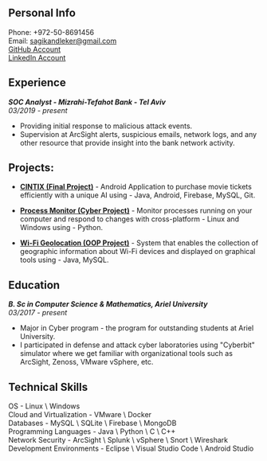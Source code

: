 ## Personal Info
Phone: +972-50-8691456<br>
Email: sagikandleker@gmail.com<br>
[GitHub Account](https://github.com/sagikandleker)   
[LinkedIn Account](https://www.linkedin.com/in/sagikandleker)

## Experience
_**SOC Analyst - Mizrahi-Tefahot Bank - Tel Aviv**_  <br>
_03/2019 - present_ <br>
- Providing initial response to malicious attack events.<br>
- Supervision at ArcSight alerts, suspicious emails, network logs, and any other resource that
provide insight into the bank network activity.<br>

## Projects:
- [**CINTIX (Final Project)**](https://github.com/iby1812/Final-Project) - Android Application to purchase movie tickets efficiently with a
unique AI using - Java, Android, Firebase, MySQL, Git.

- [**Process Monitor (Cyber Project)**](https://github.com/sagikandleker/Process-Monitoring) - Monitor processes running on your computer and respond
to changes with cross-platform - Linux and Windows using - Python.

- [**Wi-Fi Geolocation (OOP Project)**](https://github.com/sagikandleker/WiFi-Geolocation) - System that enables the collection of geographic
information about Wi-Fi devices and displayed on graphical tools using - Java, MySQL.

## Education
_**B. Sc in Computer Science & Mathematics, Ariel University**_  <br>
_03/2017 - present_<br>
- Major in Cyber program - the program for outstanding students at Ariel University.<br>
- I participated in defense and attack cyber laboratories using "Cyberbit" simulator where we
get familiar with organizational tools such as ArcSight, Zenoss, VMware vSphere, etc.<br>

## Technical Skills
OS - Linux \ Windows<br>
Cloud and Virtualization - VMware \ Docker<br>
Databases - MySQL \ SQLite \ Firebase \ MongoDB<br>
Programming Languages - Java \ Python \ C \ C++<br>
Network Security - ArcSight \ Splunk \ vSphere \ Snort \ Wireshark<br>
Development Environments - Eclipse \ Visual Studio Code \ Android Studio<br>
